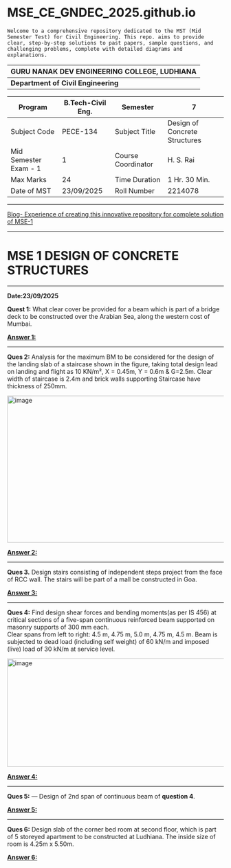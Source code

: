 # MSE_CE_GNDEC_2025.github.io
```
Welcome to a comprehensive repository dedicated to the MST (Mid Semester Test) for Civil Engineering. This repo. aims to provide clear, step-by-step solutions to past papers, sample questions, and challenging problems, complete with detailed diagrams and explanations.
```
| **GURU NANAK DEV ENGINEERING COLLEGE, LUDHIANA** |
|--------------------------------------------------|
| **Department of Civil Engineering**              |

| Program          | B.Tech-Civil Eng. | Semester     | 7                 |
|------------------|--------------------|--------------|-------------------|
| Subject Code     | PECE-134           | Subject Title| Design of Concrete Structures |
| Mid Semester Exam - 1 | 1             | Course Coordinator | H. S. Rai     |
| Max Marks        | 24                 | Time Duration | 1 Hr. 30 Min.    |
| Date of MST      | 23/09/2025         | Roll Number   | 2214078          |

---

[Blog- Experience of creating this innovative repository for complete solution of MSE-1](Blog@MSE-1.html)

 ---
 
# MSE 1 DESIGN OF CONCRETE STRUCTURES
---
**Date:23/09/2025** 

**Quest 1:** What clear cover be provided for a beam which is part of a bridge deck to be constructed over the Arabian Sea, along the western cost of Mumbai.

**[Answer 1:](1index.md)** 

---

**Ques 2:** Analysis for the maximum BM to be considered for the design of the landing slab of a staircase shown in the figure, taking total design lead on landing and flight as 10 KN/m², X = 0.45m, Y = 0.6m & G=2.5m. Clear width of staircase is 2.4m and brick walls supporting Staircase have thickness of 250mm.

<img width="542" height="342" alt="image" src="https://github.com/user-attachments/assets/39c84742-f954-45bf-9633-cac11d9f32a7" />

**[Answer 2:](2index.md)** 

---

**Ques 3.** Design stairs consisting of independent steps project from the face of RCC wall. The stairs will be part of a mall be constructed in Goa.

**[Answer 3:](3index.md)** 

---

**Ques 4:** Find design shear forces and bending moments(as per IS 456) at critical sections of a five-span continuous reinforced beam supported on masonry supports of 300 mm each.  
Clear spans from left to right: 4.5 m, 4.75 m, 5.0 m, 4.75 m, 4.5 m. Beam is subjected to dead load (including self weight) of 60 kN/m and imposed (live) load of 30 kN/m at service level.

<img width="810" height="252" alt="image" src="https://github.com/user-attachments/assets/525c9de1-a2b2-4470-88d0-5b593c2c9492" />

**[Answer 4:](4index.md)**

---

**Ques 5:** — Design of 2nd span of continuous beam of **question 4**.

**[Answer 5:](5index.md)**

---

**Ques 6:** Design slab of the corner bed room at second floor, which is part of 5 storeyed apartment to be constructed at Ludhiana. The inside size of room is 4.25m x 5.50m.

**[Answer 6:](6index.md)** 



